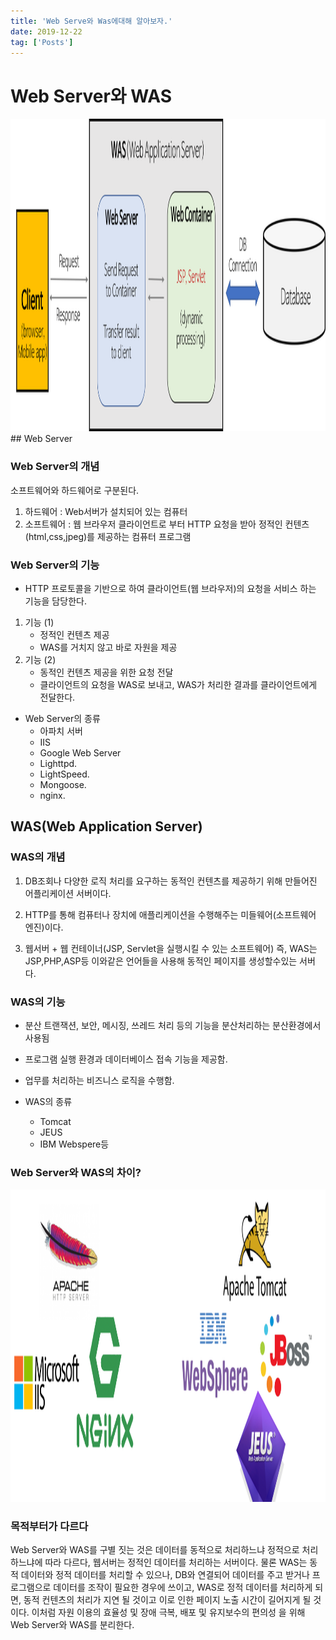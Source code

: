 ```yaml
---
title: 'Web Serve와 Was에대해 알아보자.'
date: 2019-12-22
tag: ['Posts']
---
```


# Web Server와 WAS

<img src='../assets/images/webserver-vs-was1.png' width='900px' height='500px'/>
## Web Server

### Web Server의 개념

소프트웨어와 하드웨어로 구분된다.

1. 하드웨어 : Web서버가 설치되어 있는 컴퓨터
2. 소프트웨어 : 웹 브라우저 클라이언트로 부터 HTTP 요청을 받아 정적인 컨텐츠(html,css,jpeg)를 제공하는 컴퓨터 프로그램

### Web Server의 기능

- HTTP 프로토콜을 기반으로 하여 클라이언트(웹 브라우저)의 요청을 서비스 하는 기능을 담당한다.

1. 기능 (1)
   - 정적인 컨텐츠 제공
   - WAS를 거치지 않고 바로 자원을 제공
2. 기능 (2)
   - 동적인 컨텐츠 제공을 위한 요청 전달
   - 클라이언트의 요청을 WAS로 보내고, WAS가 처리한 결과를 클라이언트에게 전달한다.

- Web Server의 종류
  - 아파치 서버
  - IIS
  - Google Web Server
  - Lighttpd.
  - LightSpeed.
  - Mongoose.
  - nginx.

## WAS(Web Application Server)

### WAS의 개념

1. DB조회나 다양한 로직 처리를 요구하는 동적인 컨텐츠를 제공하기 위해 만들어진 어플리케이션 서버이다.

2. HTTP를 통해 컴퓨터나 장치에 애플리케이션을 수행해주는 미들웨어(소프트웨어 엔진)이다.

3. 웹서버 + 웹 컨테이너(JSP, Servlet을 실행시킬 수 있는 소프트웨어) 즉, WAS는 JSP,PHP,ASP등 이와같은 언어들을 사용해 동적인 페이지를 생성할수있는 서버다.

### WAS의 기능

- 분산 트랜잭션, 보안, 메시징, 쓰레드 처리 등의 기능을 분산처리하는 분산환경에서 사용됨

- 프로그램 실행 환경과 데이터베이스 접속 기능을 제공함.

- 업무를 처리하는 비즈니스 로직을 수행함.

- WAS의 종류
  - Tomcat
  - JEUS
  - IBM Webspere등

### Web Server와 WAS의 차이?

<img src='../assets/images/webserver-vs-was2.png' width='900px' height='500px'/>

### 목적부터가 다르다

Web Server와 WAS를 구별 짓는 것은 데이터를 동적으로 처리하느냐 정적으로 처리하느냐에 따라 다르다, 웹서버는 정적인 데이터를 처리하는 서버이다. 물론 WAS는 동적 데이터와 정적 데이터를 처리할 수 있으나, DB와 연결되어 데이터를 주고 받거나 프로그램으로 데이터를 조작이 필요한 경우에 쓰이고, WAS로 정적 데이터를 처리하게 되면, 동적 컨텐츠의 처리가 지연 될 것이고 이로 인한 페이지 노출 시간이 길어지게 될 것이다. 이처럼 자원 이용의 효율성 및 장애 극복, 배포 및 유지보수의 편의성 을 위해 Web Server와 WAS를 분리한다.
